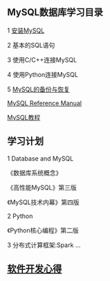 ## MySQL数据库学习目录

1 [安装MySQL](https://github.com/luofengmacheng/database-mysql/blob/master/mysql_install.md)

2 基本的SQL语句

3 使用C/C++连接MySQL

4 使用Python连接MySQL

5 [MySQL的备份与恢复](https://github.com/luofengmacheng/database-mysql/blob/master/backup_recovery.md)

[MySQL Reference Manual](http://dev.mysql.com/doc/refman/5.6/en/index.html)

[MySQL教程](http://www.w3cschool.cc/mysql/mysql-tutorial.html)

## 学习计划

1 Database and MySQL

《数据库系统概念》

《高性能MySQL》第三版

《MySQL技术内幕》第四版

2 Python

《Python核心编程》第二版

3 分布式计算框架:Spark ...

## [软件开发心得](https://github.com/luofengmacheng/database-mysql/blob/master/programming_study.md)
